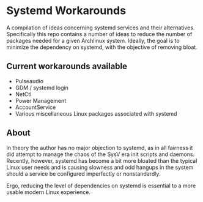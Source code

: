 # Systemd Workarounds

A compilation of ideas concerning systemd services and their alternatives.
Specifically this repo contains a number of ideas to reduce the number of
packages needed for a given Archlinux system. Ideally, the goal is to
minimize the dependency on systemd, with the objective of removing bloat.

## Current workarounds available

* Pulseaudio
* GDM / systemd login
* NetCtl
* Power Management
* AccountService
* Various miscellaneous Linux packages associated with systemd

## About

In theory the author has no major objection to systemd, as in all fairness
it did attempt to manage the chaos of the SysV era init scripts and
daemons. Recently, however, systemd has become a bit more bloated than the
typical Linux user needs and is causing slowness and odd hangups in the
system should a service be configured imperfectly or nonstandardly.

Ergo, reducing the level of dependencies on systemd is essential to a more
usable modern Linux experience.
